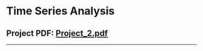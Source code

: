 # Time Series Analysis
## Project PDF: [Project_2.pdf](https://github.com/kivatmojo/econ_104/files/14412109/Project_2.pdf)

***
